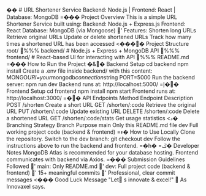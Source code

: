 ��
 
 #   U R L   S h o r t e n e r   S e r v i c e 
 
 
 
   B a c k e n d :   N o d e . j s   |   F r o n t e n d :   R e a c t   |   D a t a b a s e :   M o n g o D B 
 
 
 
 =���  P r o j e c t   O v e r v i e w 
 
 T h i s   i s   a   s i m p l e   U R L   S h o r t e n e r   S e r v i c e   b u i l t   u s i n g : 
 
 
 
 B a c k e n d :   N o d e . j s   +   E x p r e s s . j s 
 
 
 
 F r o n t e n d :   R e a c t 
 
 
 
 D a t a b a s e :   M o n g o D B   ( v i a   M o n g o o s e ) 
 
 
 
 '  F e a t u r e s : 
 
 S h o r t e n   l o n g   U R L s 
 
 
 
 R e t r i e v e   o r i g i n a l   U R L s 
 
 
 
 U p d a t e   o r   d e l e t e   s h o r t e n e d   U R L s 
 
 
 
 T r a c k   h o w   m a n y   t i m e s   a   s h o r t e n e d   U R L   h a s   b e e n   a c c e s s e d 
 
 
 
 <����  P r o j e c t   S t r u c t u r e 
 
 
 
 r o o t / 
 
 % % %  b a c k e n d /         #   N o d e . j s   +   E x p r e s s   +   M o n g o D B   A P I 
 
 % % %  f r o n t e n d /       #   R e a c t - b a s e d   U I   f o r   i n t e r a c t i n g   w i t h   A P I 
 
 % % %  R E A D M E . m d 
 
 
 
 =���  H o w   t o   R u n   t h e   P r o j e c t 
 
 
 
 
 
 �&�  B a c k e n d   S e t u p 
 
 c d   b a c k e n d 
 
 n p m   i n s t a l l 
 
 C r e a t e   a   . e n v   f i l e   i n s i d e   b a c k e n d /   w i t h   t h i s   c o n t e n t : 
 
 
 
 M O N G O _ U R I = y o u r _ m o n g o d b _ c o n n e c t i o n _ s t r i n g 
 
 P O R T = 5 0 0 0 
 
 R u n   t h e   b a c k e n d   s e r v e r : 
 
 n p m   r u n   d e v 
 
 B a c k e n d   r u n s   a t :   h t t p : / / l o c a l h o s t : 5 0 0 0 / 
 
 
 
 
 
 =إ��  F r o n t e n d   S e t u p 
 
 c d   f r o n t e n d 
 
 n p m   i n s t a l l 
 
 n p m   s t a r t 
 
 F r o n t e n d   r u n s   a t :   h t t p : / / l o c a l h o s t : 3 0 0 0 / 
 
 
 
 =��  A P I   E n d p o i n t s 
 
 M e t h o d 	 E n d p o i n t 	 D e s c r i p t i o n 
 
 P O S T 	 / s h o r t e n 	 C r e a t e   a   s h o r t   U R L 
 
 G E T 	 / s h o r t e n / : c o d e 	 R e t r i e v e   t h e   o r i g i n a l   U R L 
 
 P U T 	 / s h o r t e n / : c o d e 	 U p d a t e   e x i s t i n g   U R L 
 
 D E L E T E 	 / s h o r t e n / : c o d e 	 D e l e t e   a   s h o r t e n e d   U R L 
 
 G E T 	 / s h o r t e n / : c o d e / s t a t s 	 G e t   u s a g e   s t a t i s t i c s 
 
 
 
 <د�  B r a n c h i n g   S t r a t e g y 
 
 B r a n c h 	 P u r p o s e 
 
 m a i n 	 O n l y   t h i s   R E A D M E . m d   f i l e 
 
 d e v 	 F u l l   w o r k i n g   p r o j e c t   c o d e   ( b a c k e n d   &   f r o n t e n d ) 
 
 
 
 =ء�  H o w   t o   U s e   L o c a l l y 
 
 C l o n e   t h e   r e p o s i t o r y . 
 
 
 
 S w i t c h   t o   t h e   d e v   b r a n c h : 
 
 g i t   c h e c k o u t   d e v 
 
 F o l l o w   t h e   i n s t r u c t i o n s   a b o v e   t o   r u n   t h e   b a c k e n d   a n d   f r o n t e n d . 
 
 
 
 =�h�
 =ػ�  D e v e l o p e r   N o t e s 
 
 M o n g o D B   A t l a s   i s   r e c o m m e n d e d   f o r   y o u r   d a t a b a s e   h o s t i n g . 
 
 
 
 F r o n t e n d   c o m m u n i c a t e s   w i t h   b a c k e n d   v i a   A x i o s . 
 
 
 
 =���  S u b m i s s i o n   G u i d e l i n e s   F o l l o w e d 
 
 '  m a i n :   O n l y   R E A D M E . m d 
 
 '  d e v :   F u l l   p r o j e c t   c o d e   ( b a c k e n d   &   f r o n t e n d ) 
 
 '  1 5 +   m e a n i n g f u l   c o m m i t s 
 
 '  P r o f e s s i o n a l ,   c l e a r   c o m m i t   m e s s a g e s 
 
 
 
 <���  G o o d   L u c k   M e s s a g e 
 
 " L e t  s   i n n o v a t e   &   e x c e l ! "      A s   I n n o v a x e l   s a y s . 